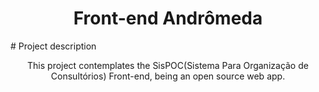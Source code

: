 <h1 align="center">Front-end Andrômeda</h1>
# Project description
<p align="center">This project contemplates the SisPOC(Sistema Para Organização de Consultórios) Front-end, being an open source web app.</p>
